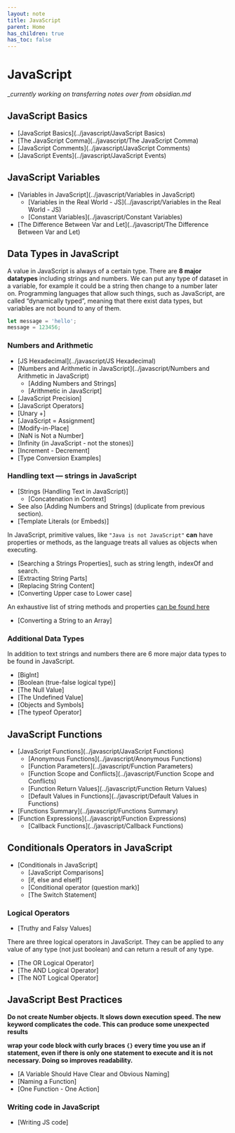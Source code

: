 ```yaml
---
layout: note
title: JavaScript
parent: Home
has_children: true
has_toc: false
---
```


# JavaScript

\__currently working on transferring notes over from obsidian.md_

## JavaScript Basics

- [JavaScript Basics](../javascript/JavaScript Basics)
- [The JavaScript Comma](../javascript/The JavaScript Comma)
- [JavaScript Comments](../javascript/JavaScript Comments)
- [JavaScript Events](../javascript/JavaScript Events)

## JavaScript Variables

- [Variables in JavaScript](../javascript/Variables in JavaScript)
  - [Variables in the Real World - JS](../javascript/Variables in the Real World - JS)
  - [Constant Variables](../javascript/Constant Variables)
- [The Difference Between Var and Let](../javascript/The Difference Between Var and Let)

## Data Types in JavaScript

A value in JavaScript is always of a certain type. There are **8 major datatypes** including strings and numbers. We can put any type of dataset in a variable, for example it could be a string then change to a number later on. Programming languages that allow such things, such as JavaScript, are called “dynamically typed”, meaning that there exist data types, but variables are not bound to any of them.

```javascript
let message = 'hello';
message = 123456;
```

### Numbers and Arithmetic

- [JS Hexadecimal](../javascript/JS Hexadecimal)
- [Numbers and Arithmetic in JavaScript](../javascript/Numbers and Arithmetic in JavaScript)
  - [Adding Numbers and Strings]
  - [Arithmetic in JavaScript]
- [JavaScript Precision]
- [JavaScript Operators]
- [Unary +]
- [JavaScript = Assignment]
- [Modify-in-Place]
- [NaN is Not a Number]
- [Infinity (in JavaScript - not the stones)]
- [Increment - Decrement]
- [Type Conversion Examples]

### Handling text — strings in JavaScript

- [Strings (Handling Text in JavaScript)]
  - [Concatenation in Context]
- See also [Adding Numbers and Strings] (duplicate from previous section).
- [Template Literals (or Embeds)]

In JavaScript, primitive values, like `"Java is not JavaScript"` **can** have properties or methods, as the language treats all values as objects when executing.

- [Searching a Strings Properties], such as string length, indexOf and search.
- [Extracting String Parts]
- [Replacing String Content]
- [Converting Upper case to Lower case]

An exhaustive list of string methods and properties [can be found here](https://developer.mozilla.org/en-US/docs/Web/JavaScript/Reference/Global_Objects/String)

- [Converting a String to an Array]

### Additional Data Types

In addition to text strings and numbers there are 6 more major data types to be found in JavaScript.

- [BigInt]
- [Boolean (true-false logical type)]
- [The Null Value]
- [The Undefined Value]
- [Objects and Symbols]
- [The typeof Operator]

## JavaScript Functions

- [JavaScript Functions](../javascript/JavaScript Functions)
  - [Anonymous Functions](../javascript/Anonymous Functions)
  - [Function Parameters](../javascript/Function Parameters)
  - [Function Scope and Conflicts](../javascript/Function Scope and Conflicts)
  - [Function Return Values](../javascript/Function Return Values)
  - [Default Values in Functions](../javascript/Default Values in Functions)
- [Functions Summary](../javascript/Functions Summary)
- [Function Expressions](../javascript/Function Expressions)
  - [Callback Functions](../javascript/Callback Functions)

## Conditionals Operators in JavaScript

- [Conditionals in JavaScript]
  - [JavaScript Comparisons]
  - [if, else and elseIf]
  - [Conditional operator (question mark)]
  - [The Switch Statement]

### Logical Operators

- [Truthy and Falsy Values]

There are three logical operators in JavaScript. They can be applied to any value of any type (not just boolean) and can return a result of any type.

- [The OR Logical Operator]
- [The AND Logical Operator]
- [The NOT Logical Operator]

## JavaScript Best Practices

**Do not create Number objects. It slows down execution speed. The new keyword complicates the code. This can produce some unexpected results**

**wrap your code block with curly braces `{}` every time you use an if statement, even if there is only one statement to execute and it is not necessary. Doing so improves readability.**

- [A Variable Should Have Clear and Obvious Naming]
- [Naming a Function]
- [One Function - One Action]

### Writing code in JavaScript

- [Writing JS code]
